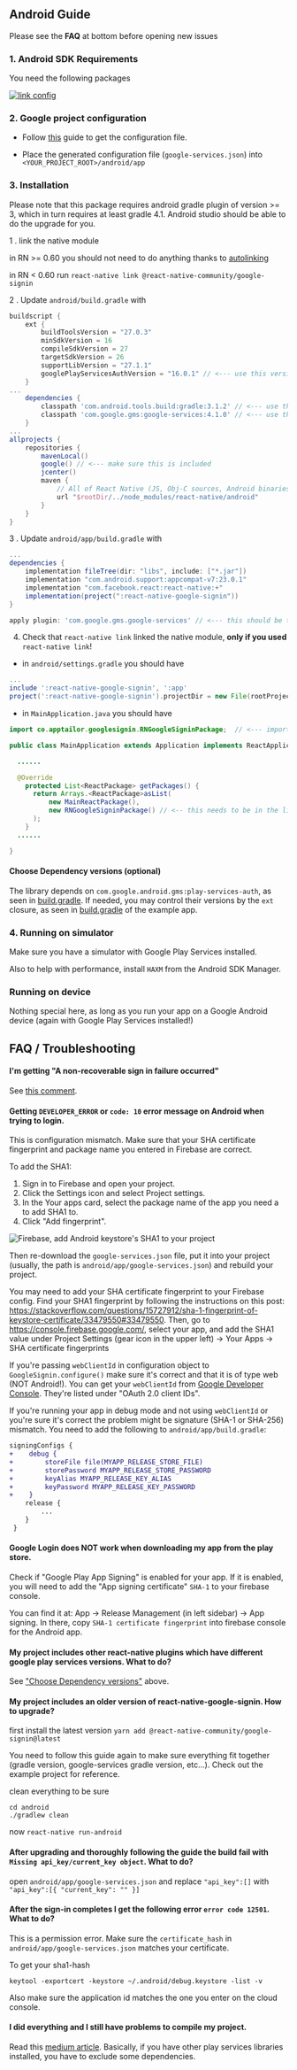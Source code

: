 ## Android Guide

Please see the **FAQ** at bottom before opening new issues

### 1. Android SDK Requirements

You need the following packages

[![link config](../img/android-req.png)](#config)

### 2. Google project configuration

- Follow [this](./get-config-file.md) guide to get the configuration file.

- Place the generated configuration file (`google-services.json`) into `<YOUR_PROJECT_ROOT>/android/app`

### 3. Installation

Please note that this package requires android gradle plugin of version >= 3, which in turn requires at least gradle 4.1. Android studio should be able to do the upgrade for you.

1 . link the native module

in RN >= 0.60 you should not need to do anything thanks to [autolinking](https://github.com/react-native-community/cli/blob/master/docs/autolinking.md)

in RN < 0.60 run `react-native link @react-native-community/google-signin`

2 . Update `android/build.gradle` with

```gradle
buildscript {
    ext {
        buildToolsVersion = "27.0.3"
        minSdkVersion = 16
        compileSdkVersion = 27
        targetSdkVersion = 26
        supportLibVersion = "27.1.1"
        googlePlayServicesAuthVersion = "16.0.1" // <--- use this version or newer
    }
...
    dependencies {
        classpath 'com.android.tools.build:gradle:3.1.2' // <--- use this version or newer
        classpath 'com.google.gms:google-services:4.1.0' // <--- use this version or newer
    }
...
allprojects {
    repositories {
        mavenLocal()
        google() // <--- make sure this is included
        jcenter()
        maven {
            // All of React Native (JS, Obj-C sources, Android binaries) is installed from npm
            url "$rootDir/../node_modules/react-native/android"
        }
    }
}
```

3 . Update `android/app/build.gradle` with

```gradle
...
dependencies {
    implementation fileTree(dir: "libs", include: ["*.jar"])
    implementation "com.android.support:appcompat-v7:23.0.1"
    implementation "com.facebook.react:react-native:+"
    implementation(project(":react-native-google-signin"))
}

apply plugin: 'com.google.gms.google-services' // <--- this should be the last line
```

4. Check that `react-native link` linked the native module, **only if you used** `react-native link`!

- in `android/settings.gradle` you should have

```gradle
...
include ':react-native-google-signin', ':app'
project(':react-native-google-signin').projectDir = new File(rootProject.projectDir, '../node_modules/@react-native-community/google-signin/android')
```

- in `MainApplication.java` you should have

```java
import co.apptailor.googlesignin.RNGoogleSigninPackage;  // <--- import

public class MainApplication extends Application implements ReactApplication {

  ......

  @Override
    protected List<ReactPackage> getPackages() {
      return Arrays.<ReactPackage>asList(
          new MainReactPackage(),
          new RNGoogleSigninPackage() // <-- this needs to be in the list
      );
    }
  ......

}
```

#### Choose Dependency versions (optional)

The library depends on `com.google.android.gms:play-services-auth`, as seen in [build.gradle](https://github.com/react-native-community/react-native-google-signin/blob/master/android/build.gradle). If needed, you may control their versions by the `ext` closure, as seen in [build.gradle](https://github.com/react-native-community/react-native-google-signin/blob/master/example/android/build.gradle) of the example app.

### 4. Running on simulator

Make sure you have a simulator with Google Play Services installed.

Also to help with performance, install `HAXM` from the Android SDK Manager.

### Running on device

Nothing special here, as long as you run your app on a Google Android device (again with Google Play Services installed!)

## FAQ / Troubleshooting

#### I'm getting "A non-recoverable sign in failure occurred"

See [this comment](https://github.com/react-native-community/react-native-google-signin/issues/659#issuecomment-513555464).

#### Getting `DEVELOPER_ERROR` or `code: 10` error message on Android when trying to login.

This is configuration mismatch. Make sure that your SHA certificate fingerprint and package name you entered in Firebase are correct.

To add the SHA1:

1. Sign in to Firebase and open your project.
2. Click the Settings icon and select Project settings.
3. In the Your apps card, select the package name of the app you need a to add SHA1 to.
4. Click "Add fingerprint".

![Firebase, add Android keystore's SHA1 to your project](../img/android-fingerprint-firebase.png)

Then re-download the `google-services.json` file, put it into your project (usually, the path is `android/app/google-services.json`) and rebuild your project.

You may need to add your SHA certificate fingerprint to your Firebase config. Find your SHA1 fingerprint by following the instructions on this post: https://stackoverflow.com/questions/15727912/sha-1-fingerprint-of-keystore-certificate/33479550#33479550. Then, go to https://console.firebase.google.com/, select your app, and add the SHA1 value under Project Settings (gear icon in the upper left) -> Your Apps -> SHA certificate fingerprints

If you're passing `webClientId` in configuration object to `GoogleSignin.configure()` make sure it's correct and that it is of type web (NOT Android!). You can get your `webClientId` from [Google Developer Console](https://console.developers.google.com/apis/credentials). They're listed under "OAuth 2.0 client IDs".

If you're running your app in debug mode and not using `webClientId` or you're sure it's correct the problem might be signature (SHA-1 or SHA-256) mismatch. You need to add the following to `android/app/build.gradle`:

```diff
signingConfigs {
+    debug {
+        storeFile file(MYAPP_RELEASE_STORE_FILE)
+        storePassword MYAPP_RELEASE_STORE_PASSWORD
+        keyAlias MYAPP_RELEASE_KEY_ALIAS
+        keyPassword MYAPP_RELEASE_KEY_PASSWORD
+    }
    release {
        ...
    }
 }
```

#### Google Login does NOT work when downloading my app from the play store.

Check if "Google Play App Signing" is enabled for your app.
If it is enabled, you will need to add the "App signing certificate" `SHA-1` to your firebase console.

You can find it at: App -> Release Management (in left sidebar) -> App signing. In there, copy `SHA-1 certificate fingerprint` into firebase console for the Android app.

#### My project includes other react-native plugins which have different google play services versions. What to do?

See ["Choose Dependency versions"](#choose-dependency-versions-optional) above.

#### My project includes an older version of react-native-google-signin. How to upgrade?

first install the latest version
`yarn add @react-native-community/google-signin@latest`

You need to follow this guide again to make sure everything fit together (gradle version, google-services gradle version, etc...). Check out the example project for reference.

clean everything to be sure

```
cd android
./gradlew clean
```

now `react-native run-android`

#### After upgrading and thoroughly following the guide the build fail with `Missing api_key/current_key object`. What to do?

open `android/app/google-services.json` and replace `"api_key":[]` with `"api_key":[{ "current_key": "" }]`

#### After the sign-in completes I get the following error `error code 12501`. What to do?

This is a permission error. Make sure the `certificate_hash` in `android/app/google-services.json` matches your certificate.

To get your sha1-hash

```
keytool -exportcert -keystore ~/.android/debug.keystore -list -v
```

Also make sure the application id matches the one you enter on the cloud console.

#### I did everything and I still have problems to compile my project.

Read this [medium article](https://medium.com/@suchydan/how-to-solve-google-play-services-version-collision-in-gradle-dependencies-ef086ae5c75f). Basically, if you have other play services libraries installed, you have to exclude some dependencies.

